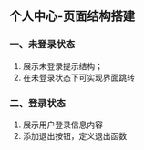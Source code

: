 ## 个人中心-页面结构搭建

### 一、未登录状态

1. 展示未登录提示结构；
2. 在未登录状态下可实现界面跳转

### 二、登录状态

1. 展示用户登录信息内容
2. 添加退出按钮，定义退出函数


